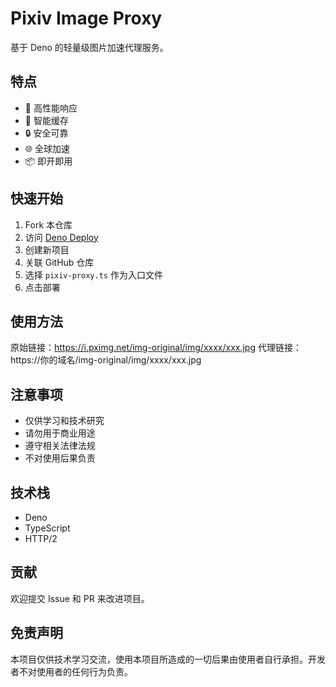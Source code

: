 # Pixiv Image Proxy

基于 Deno 的轻量级图片加速代理服务。

## 特点

- 🚀 高性能响应
- 💾 智能缓存
- 🔒 安全可靠
- 🌐 全球加速
- 📦 即开即用

## 快速开始


1. Fork 本仓库
2. 访问 [Deno Deploy](https://dash.deno.com)
3. 创建新项目
4. 关联 GitHub 仓库
5. 选择 `pixiv-proxy.ts` 作为入口文件
6. 点击部署

## 使用方法

原始链接：https://i.pximg.net/img-original/img/xxxx/xxx.jpg
代理链接：https://你的域名/img-original/img/xxxx/xxx.jpg

## 注意事项

- 仅供学习和技术研究
- 请勿用于商业用途
- 遵守相关法律法规
- 不对使用后果负责

## 技术栈

- Deno
- TypeScript
- HTTP/2

## 贡献

欢迎提交 Issue 和 PR 来改进项目。

## 免责声明

本项目仅供技术学习交流，使用本项目所造成的一切后果由使用者自行承担。开发者不对使用者的任何行为负责。
